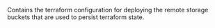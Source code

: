 Contains the terraform configuration for deploying the remote storage buckets that are used to persist terraform state.
